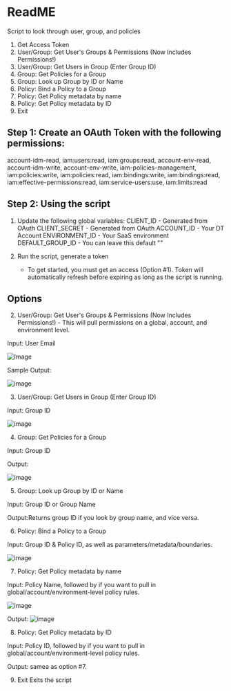# ReadME

Script to look through user, group, and policies
1. Get Access Token
2. User/Group: Get User's Groups & Permissions (Now Includes Permissions!)
3. User/Group: Get Users in Group (Enter Group ID)
4. Group: Get Policies for a Group
5. Group: Look up Group by ID or Name
6. Policy: Bind a Policy to a Group
7. Policy: Get Policy metadata by name
8. Policy: Get Policy metadata by ID
9. Exit

## Step 1: Create an OAuth Token with the following permissions:
account-idm-read, iam:users:read, iam:groups:read, account-env-read, account-idm-write, account-env-write, iam-policies-management, iam:policies:write, iam:policies:read, iam:bindings:write, iam:bindings:read, iam:effective-permissions:read, iam:service-users:use, iam:limits:read

## Step 2: Using the script
1. Update the following global variables:
  CLIENT_ID - Generated from OAuth
  CLIENT_SECRET - Generated from OAuth
  ACCOUNT_ID - Your DT Account
  ENVIRONMENT_ID - Your SaaS environment
  DEFAULT_GROUP_ID - You can leave this default ""

2. Run the script, generate a token
   - To get started, you must get an access (Option #1). Token will automatically refresh before expiring as long as the script is running.
  

## Options


  2. User/Group: Get User's Groups & Permissions (Now Includes Permissions!) - This will pull permissions on a global, account, and environment level.

  Input: User Email
     
  ![Image](https://github.com/user-attachments/assets/701b36ca-f764-4957-b276-86d73fc6619f)

  Sample Output:
  
  ![image](https://github.com/user-attachments/assets/2a69ea41-4e63-4a5d-9c3f-2d113d807056)

  3. User/Group: Get Users in Group (Enter Group ID)

  Input: Group ID

  ![image](https://github.com/user-attachments/assets/4a024842-61d1-47fc-b679-41bc47bdcb99)

  4. Group: Get Policies for a Group

  Input: Group ID

  Output:

  ![image](https://github.com/user-attachments/assets/3686f37d-49ae-494b-aff2-975466c1a714)

  5. Group: Look up Group by ID or Name

  Input: Group ID or Group Name

  Output:Returns group ID if you look by group name, and vice versa. 

  6. Policy: Bind a Policy to a Group

  Input: Group ID & Policy ID, as well as parameters/metadata/boundaries.

  ![image](https://github.com/user-attachments/assets/51f4e54a-cc98-4eb7-a0e2-e00fb6a16ac4)

  7. Policy: Get Policy metadata by name

  Input: Policy Name, followed by if you want to pull in global/account/environment-level policy rules.
  
  ![image](https://github.com/user-attachments/assets/cf7ca1ea-f68d-4232-9c71-de967e4c27aa)
  
  Output:
  ![image](https://github.com/user-attachments/assets/62417be4-4663-4a84-9a08-327c4dd74a9e)

  8. Policy: Get Policy metadata by ID

  Input: Policy ID, followed by if you want to pull in global/account/environment-level policy rules.

  Output: samea as option #7.

  9. Exit
      Exits the script
   
